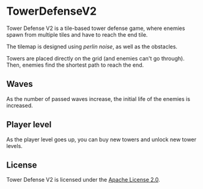 # TowerDefenseV2
Tower Defense V2 is a tile-based tower defense game, where enemies spawn from multiple tiles and have to reach the end tile.

The tilemap is designed using _perlin noise_, as well as the obstacles.

Towers are placed directly on the grid (and enemies can't go through). Then, enemies find the shortest path to reach the end.

## Waves
As the number of passed waves increase, the initial life of the enemies is increased.

## Player level
As the player level goes up, you can buy new towers and unlock new tower levels.

## License
Tower Defense V2 is licensed under the [Apache License 2.0](https://github.com/ArthurLeFloch/TowerDefenseV2/blob/master/LICENSE).
